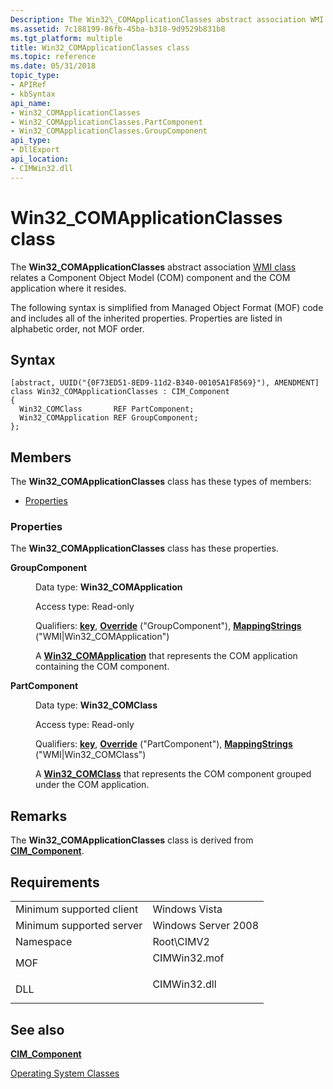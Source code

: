 ```yaml
---
Description: The Win32\_COMApplicationClasses abstract association WMI class relates a Component Object Model (COM) component and the COM application where it resides.
ms.assetid: 7c188199-86fb-45ba-b318-9d9529b831b8
ms.tgt_platform: multiple
title: Win32_COMApplicationClasses class
ms.topic: reference
ms.date: 05/31/2018
topic_type: 
- APIRef
- kbSyntax
api_name: 
- Win32_COMApplicationClasses
- Win32_COMApplicationClasses.PartComponent
- Win32_COMApplicationClasses.GroupComponent
api_type: 
- DllExport
api_location: 
- CIMWin32.dll
---
```


# Win32\_COMApplicationClasses class

The **Win32\_COMApplicationClasses** abstract association [WMI class](/windows/desktop/WmiSdk/retrieving-a-class) relates a Component Object Model (COM) component and the COM application where it resides.

The following syntax is simplified from Managed Object Format (MOF) code and includes all of the inherited properties. Properties are listed in alphabetic order, not MOF order.

## Syntax

``` syntax
[abstract, UUID("{0F73ED51-8ED9-11d2-B340-00105A1F8569}"), AMENDMENT]
class Win32_COMApplicationClasses : CIM_Component
{
  Win32_COMClass       REF PartComponent;
  Win32_COMApplication REF GroupComponent;
};
```

## Members

The **Win32\_COMApplicationClasses** class has these types of members:

-   [Properties](#properties)

### Properties

The **Win32\_COMApplicationClasses** class has these properties.

<dl> <dt>

**GroupComponent**
</dt> <dd> <dl> <dt>

Data type: **Win32\_COMApplication**
</dt> <dt>

Access type: Read-only
</dt> <dt>

Qualifiers: [**key**](/windows/desktop/WmiSdk/key-qualifier), [**Override**](/windows/desktop/WmiSdk/standard-qualifiers) ("GroupComponent"), [**MappingStrings**](/windows/desktop/WmiSdk/standard-qualifiers) ("WMI\|Win32\_COMApplication")
</dt> </dl>

A [**Win32\_COMApplication**](win32-comapplication.md) that represents the COM application containing the COM component.

</dd> <dt>

**PartComponent**
</dt> <dd> <dl> <dt>

Data type: **Win32\_COMClass**
</dt> <dt>

Access type: Read-only
</dt> <dt>

Qualifiers: [**key**](/windows/desktop/WmiSdk/key-qualifier), [**Override**](/windows/desktop/WmiSdk/standard-qualifiers) ("PartComponent"), [**MappingStrings**](/windows/desktop/WmiSdk/standard-qualifiers) ("WMI\|Win32\_COMClass")
</dt> </dl>

A [**Win32\_COMClass**](win32-comclass.md) that represents the COM component grouped under the COM application.

</dd> </dl>

## Remarks

The **Win32\_COMApplicationClasses** class is derived from [**CIM\_Component**](cim-component.md).

## Requirements



|                                     |                                                                                         |
|-------------------------------------|-----------------------------------------------------------------------------------------|
| Minimum supported client<br/> | Windows Vista<br/>                                                                |
| Minimum supported server<br/> | Windows Server 2008<br/>                                                          |
| Namespace<br/>                | Root\\CIMV2<br/>                                                                  |
| MOF<br/>                      | <dl> <dt>CIMWin32.mof</dt> </dl> |
| DLL<br/>                      | <dl> <dt>CIMWin32.dll</dt> </dl> |



## See also

<dl> <dt>

[**CIM\_Component**](cim-component.md)
</dt> <dt>

[Operating System Classes](/previous-versions//aa392727(v=vs.85))
</dt> </dl>

 

